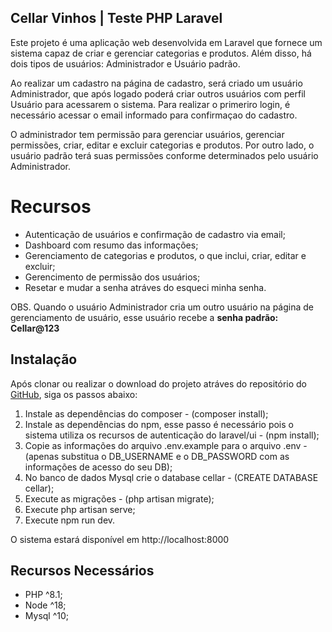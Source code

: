 ## Cellar Vinhos | Teste PHP Laravel

Este projeto é uma aplicação web desenvolvida em Laravel que fornece um sistema capaz de criar e gerenciar categorias e produtos. Além disso, há dois tipos de usuários: Administrador e Usuário padrão.

Ao realizar um cadastro na página de cadastro, será criado um usuário Administrador, que após logado poderá criar outros usuários com perfil Usuário para acessarem o sistema. Para realizar o primeriro login, é necessário acessar o email informado para confirmaçao do cadastro.

O administrador tem permissão para gerenciar usuários, gerenciar permissões, criar, editar e excluir categorias e produtos. Por outro lado, o usuário padrão terá suas permissões conforme determinados pelo usuário Administrador.

# Recursos

- Autenticação de usuários e confirmação de cadastro via email;
- Dashboard com resumo das informações;
- Gerenciamento de categorias e produtos, o que inclui, criar, editar e excluir;
- Gerencimento de permissão dos usuários;
- Resetar e mudar a senha atráves do esqueci minha senha.

OBS. Quando o usuário Administrador cria um outro usuário na página de gerenciamento de usuário, esse usuário recebe a **senha padrão: Cellar@123**

## Instalação

Após clonar ou realizar o download do projeto atráves do repositório do [GitHub](https://github.com/pereiraelionai/cellar-teste), siga os passos abaixo:

1. Instale as dependências do composer - (composer install);
2. Instale as dependências do npm, esse passo é necessário pois o sistema utiliza os recursos de autenticação do laravel/ui - (npm install);
3. Copie as informações do arquivo .env.example para o arquivo .env - (apenas substitua o DB_USERNAME e o DB_PASSWORD com as informações de acesso do seu DB);
4. No banco de dados Mysql crie o database cellar - (CREATE DATABASE cellar);
5. Execute as migrações - (php artisan migrate);
6. Execute php artisan serve;
7. Execute npm run dev.

O sistema estará disponível em http://localhost:8000

## Recursos Necessários

- PHP ^8.1;
- Node ^18;
- Mysql ^10;